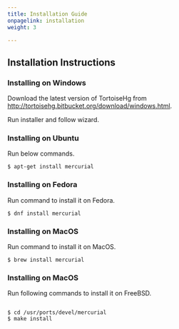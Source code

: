 ```yaml
---
title: Installation Guide
onpagelink: installation
weight: 3

---
```


Installation Instructions
-------------------------

### Installing on Windows

Download the latest version of TortoiseHg from http://tortoisehg.bitbucket.org/download/windows.html.

Run installer and follow wizard.

### Installing on Ubuntu

Run below commands.

 ```
$ apt-get install mercurial
```

### Installing on Fedora

Run command to install it on Fedora.

 ```
$ dnf install mercurial
```

### Installing on MacOS

Run command to install it on MacOS.

 ```
$ brew install mercurial
```

### Installing on MacOS

Run following commands to install it on FreeBSD.

 ```

$ cd /usr/ports/devel/mercurial
$ make install

```

